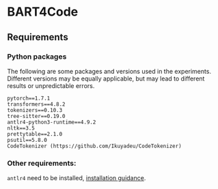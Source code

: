 # BART4Code


## Requirements

### Python packages

The following are some packages and versions used in the experiments. Different versions may be equally applicable, but may lead to different results or unpredictable errors.

```
pytorch==1.7.1
transformers==4.8.2
tokenizers==0.10.3
tree-sitter==0.19.0
antlr4-python3-runtime==4.9.2
nltk==3.5
prettytable==2.1.0
psutil==5.8.0
CodeTokenizer (https://github.com/Ikuyadeu/CodeTokenizer)
```

### Other requirements:

`antlr4` need to be installed, [installation guidance](https://github.com/antlr/antlr4/blob/master/doc/getting-started.md).
